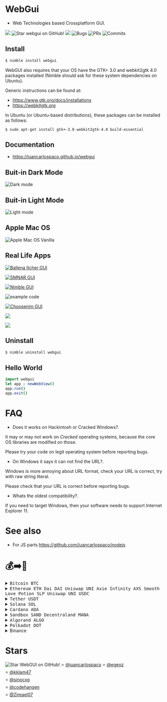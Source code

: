 # WebGui

- Web Technologies based Crossplatform GUI.

![](https://img.shields.io/github/languages/top/juancarlospaco/webgui?style=for-the-badge)
![](https://img.shields.io/github/stars/juancarlospaco/webgui?style=for-the-badge "Star webgui on GitHub!")
![](https://img.shields.io/github/languages/code-size/juancarlospaco/webgui?style=for-the-badge)
![](https://img.shields.io/github/issues-raw/juancarlospaco/webgui?style=for-the-badge "Bugs")
![](https://img.shields.io/github/issues-pr-raw/juancarlospaco/webgui?style=for-the-badge "PRs")
![](https://img.shields.io/github/last-commit/juancarlospaco/webgui?style=for-the-badge "Commits")


## Install

```bash
$ nimble install webgui
```

WebGUI also requires that your OS have the GTK+ 3.0 and webkit2gtk 4.0 packages installed
(Nimble should ask for these system dependencies on Ubuntu).

Generic instructions can be found at:

* https://www.gtk.org/docs/installations
* https://webkitgtk.org

In Ubuntu (or Ubuntu-based distributions), these packages can be installed as follows:

```console
$ sudo apt-get install gtk+-3.0 webkit2gtk-4.0 build-essential
```


## Documentation

- https://juancarlospaco.github.io/webgui


## Buit-in Dark Mode

![Dark mode](https://raw.githubusercontent.com/juancarlospaco/webgui/master/docs/darkui.png)


## Buit-in Light Mode

![Light mode](https://raw.githubusercontent.com/juancarlospaco/webgui/master/docs/lightui.png)


## Apple Mac OS

![](https://raw.githubusercontent.com/juancarlospaco/webgui/master/docs/webgui-mac.png "Apple Mac OS Vanilla")


## Real Life Apps

[![Ballena Itcher GUI](https://raw.githubusercontent.com/juancarlospaco/ballena-itcher/master/0.png)](https://github.com/juancarlospaco/ballena-itcher)


[![SMNAR GUI](https://raw.githubusercontent.com/juancarlospaco/nim-smnar/master/0.png)](https://github.com/juancarlospaco/nim-smnar)


[![Nimble GUI](https://user-images.githubusercontent.com/1189414/78953126-2f055c00-7aae-11ea-9570-4a5fcd5813bc.png)](https://github.com/ThomasTJdev/nim_nimble_gui)


![example code](https://user-images.githubusercontent.com/1189414/78956916-36cafd80-7aba-11ea-97eb-75af94c99c80.png)


[![Choosenim GUI](https://raw.githubusercontent.com/ThomasTJdev/choosenim_gui/master/private/screenshot1.png)](https://github.com/ThomasTJdev/choosenim_gui)


![](https://raw.githubusercontent.com/juancarlospaco/borapp/master/borapp.png)


![](https://raw.githubusercontent.com/ThomasTJdev/nmqttgui/master/private/screenshot1.png)


## Uninstall

```bash
$ nimble uninstall webgui
```


## Hello World

```nim
import webgui
let app = newWebView()
app.run()
app.exit()
```


# FAQ

- Does it works on Hackintosh or Cracked Windows?.

It may or may not work on *Cracked* operating systems,
because the core OS libraries are modified on those.

Please try your code on legit operating system before reporting bugs.

- On Windows it says it can not find the URL?.

Windows is more annoying about URL format, check your URL is correct,
try with raw string literal.

Please check that your URL is correct before reporting bugs.

- Whats the oldest compatibility?.

If you need to target Windows, then your software needs to support Internet Explorer 11.


# See also

- For JS parts https://github.com/juancarlospaco/nodejs


# 💰➡️🍕

<details>
<summary title="Send Bitcoin"><kbd> Bitcoin BTC </kbd></summary>

**BEP20 Binance Smart Chain Network BSC**
```
0xb78c4cf63274bb22f83481986157d234105ac17e
```
**BTC Bitcoin Network**
```
1Pnf45MgGgY32X4KDNJbutnpx96E4FxqVi
```
**Lightning Network**
```
juancarlospaco@bitrefill.me
```
</details>

<details>
<summary title="Send Ethereum and DAI"><kbd> Ethereum ETH </kbd> <kbd> Dai DAI </kbd> <kbd> Uniswap UNI </kbd> <kbd> Axie Infinity AXS </kbd> <kbd> Smooth Love Potion SLP </kbd> <kbd> Uniswap UNI </kbd> <kbd> USDC </kbd> </summary>

**BEP20 Binance Smart Chain Network BSC**
```
0xb78c4cf63274bb22f83481986157d234105ac17e
```
**ERC20 Ethereum Network**
```
0xb78c4cf63274bb22f83481986157d234105ac17e
```
</details>
<details>
<summary title="Send Tether"><kbd> Tether USDT </kbd></summary>

**BEP20 Binance Smart Chain Network BSC**
```
0xb78c4cf63274bb22f83481986157d234105ac17e
```
**ERC20 Ethereum Network**
```
0xb78c4cf63274bb22f83481986157d234105ac17e
```
**TRC20 Tron Network**
```
TWGft53WgWvH2mnqR8ZUXq1GD8M4gZ4Yfu
```
</details>
<details>
<summary title="Send Solana"><kbd> Solana SOL </kbd></summary>

**BEP20 Binance Smart Chain Network BSC**
```
0xb78c4cf63274bb22f83481986157d234105ac17e
```
**SOL Solana Network**
```
FKaPSd8kTUpH7Q76d77toy1jjPGpZSxR4xbhQHyCMSGq
```
</details>
<details>
<summary title="Send Cardano"><kbd> Cardano ADA </kbd></summary>

**BEP20 Binance Smart Chain Network BSC**
```
0xb78c4cf63274bb22f83481986157d234105ac17e
```
**ADA Cardano Network**
```
DdzFFzCqrht9Y1r4Yx7ouqG9yJNWeXFt69xavLdaeXdu4cQi2yXgNWagzh52o9k9YRh3ussHnBnDrg7v7W2hSXWXfBhbo2ooUKRFMieM
```
</details>
<details>
<summary title="Send Sandbox"><kbd> Sandbox SAND </kbd> <kbd> Decentraland MANA </kbd></summary>

**ERC20 Ethereum Network**
```
0xb78c4cf63274bb22f83481986157d234105ac17e
```
</details>
<details>
<summary title="Send Algorand"><kbd> Algorand ALGO </kbd></summary>

**ALGO Algorand Network**
```
WM54DHVZQIQDVTHMPOH6FEZ4U2AU3OBPGAFTHSCYWMFE7ETKCUUOYAW24Q
```
</details>
<details>
<summary title="Send Polkadot"><kbd> Polkadot DOT </kbd></summary>

**DOT Network**
```
13GdxHQbQA1K6i7Ctf781nQkhQhoVhGgUnrjn9EvcJnYWCEd
```
**BEP20 Binance Smart Chain Network BSC**
```
0xb78c4cf63274bb22f83481986157d234105ac17e
```
</details>
<details>
<summary title="Send via Binance Pay"> Binance </summary>

[https://pay.binance.com/en/checkout/e92e536210fd4f62b426ea7ee65b49c3](https://pay.binance.com/en/checkout/e92e536210fd4f62b426ea7ee65b49c3 "Send via Binance Pay")
</details>


# Stars

![](https://starchart.cc/juancarlospaco/webgui.svg "Star WebGUI on GitHub!")
:star: [@juancarlospaco](https://github.com/juancarlospaco '2022-08-25')
:star: [@egeoz](https://github.com/egeoz '2022-09-05')	
:star: [@kklam47](https://github.com/kklam47 '2022-09-15')	
:star: [@sinocxg](https://github.com/sinocxg '2022-09-20')	
:star: [@codehangen](https://github.com/codehangen '2022-09-27')	
:star: [@Zireael07](https://github.com/Zireael07 '2022-11-20')	
